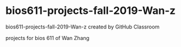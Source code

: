# bios611-projects-fall-2019-Wan-z
bios611-projects-fall-2019-Wan-z created by GitHub Classroom

projects for bios 611 of Wan Zhang
